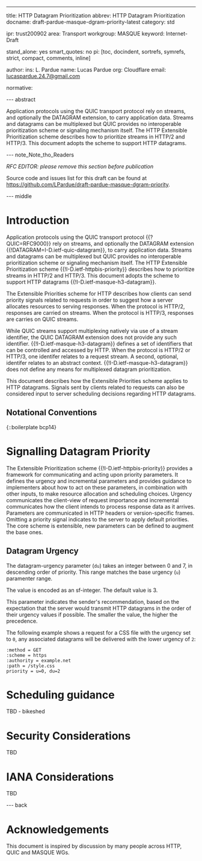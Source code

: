 ---
title: HTTP Datagram Prioritization
abbrev: HTTP Datagram Prioritization
docname: draft-pardue-masque-dgram-priority-latest
category: std

ipr: trust200902
area: Transport
workgroup: MASQUE
keyword: Internet-Draft

stand_alone: yes
smart_quotes: no
pi: [toc, docindent, sortrefs, symrefs, strict, compact, comments, inline]

author:
    ins: L. Pardue
    name: Lucas Pardue
    org: Cloudflare
    email: lucaspardue.24.7@gmail.com

normative:

--- abstract

Application protocols using the QUIC transport protocol rely on streams, and
optionally the DATAGRAM extension, to carry application data. Streams and
datagrams can be multiplexed but QUIC provides no interoperable prioritization
scheme or signaling mechanism itself. The HTTP Extensible Prioritization scheme
describes how to prioritize streams in HTTP/2 and HTTP/3. This document adopts
the scheme to support HTTP datagrams.

--- note_Note_tho_Readers

*RFC EDITOR: please remove this section before publication*

Source code and issues list for this draft can be found at
<https://github.com/LPardue/draft-pardue-masque-dgram-priority>.

--- middle

# Introduction

Application protocols using the QUIC transport protocol {{?QUIC=RFC9000}} rely
on streams, and optionally the DATAGRAM extension
{{!DATAGRAM=I-D.ietf-quic-datagram}}, to carry application data. Streams and
datagrams can be multiplexed but QUIC provides no interoperable prioritization
scheme or signaling mechanism itself. The HTTP Extensible Prioritization scheme
{{!I-D.ietf-httpbis-priority}} describes how to prioritize streams in HTTP/2 and
HTTP/3. This document adopts the scheme to support HTTP datagrams
{{!I-D.ietf-masque-h3-datagram}}.

The Extensible Priorities scheme for HTTP describes how clients can send
priority signals related to requests in order to suggest how a server allocates
resources to serving responses. When the protocol is HTTP/2, responses are
carried on streams. When the protocol is HTTP/3, responses are carries on QUIC
streams.

While QUIC streams support multiplexing natively via use of a stream identifier,
the QUIC DATAGRAM extension does not provide any such identifier.
{{!I-D.ietf-masque-h3-datagram}} defines a set of identifiers that can be
controlled and accessed by HTTP. When the protocol is HTTP/2 or HTTP/3, one
identifer relates to a request stream. A second, optional, identifer relates to
an abstract context. {{!I-D.ietf-masque-h3-datagram}} does not define any means
for multiplexed datagram prioritization.

This document describes how the Extensible Priorities scheme applies to HTTP
datagrams. Signals sent by clients related to requests can also be considered
input to server scheduling decisions regarding HTTP datagrams.



## Notational Conventions

{::boilerplate bcp14}

# Signalling Datagram Priority

The Extensible Prioritization scheme {{!I-D.ietf-httpbis-priority}} provides a
framework for communicating and acting upon priority parameters. It defines the
urgency and incremental parameters and provides guidance to implementers about
how to act on these parameters, in combination with other inputs, to make
resource allocation and scheduling choices. Urgency communicates the client-view
of request importance and incremental communicates how the client intends to
process response data as it arrives. Parameters are communicated in HTTP headers
or version-specific frames. Omitting a priority signal indicates to the server
to apply default priorities. The core scheme is extensible, new parameters can
be defined to augment the base ones.

## Datagram Urgency

The datagram-urgency parameter (`du`) takes an integer between 0 and 7, in
descending order of priority. This range matches the base urgency (`u`)
paramenter range.

The value is encoded as an sf-integer. The default value is 3.

This parameter indicates the sender's recommendation, based on the expectation
that the server would transmit HTTP datagrams in the order of their urgency
values if possible. The smaller the value, the higher the precedence.

The following example shows a request for a CSS file with the urgency set to
`0`, any associated datagrams will be delivered with the lower urgency of `2`:

~~~ example
:method = GET
:scheme = https
:authority = example.net
:path = /style.css
priority = u=0, du=2
~~~

# Scheduling guidance

TBD - bikeshed

# Security Considerations

TBD

# IANA Considerations

TBD

--- back

# Acknowledgements

This document is inspired by discussion by many people across HTTP, QUIC and
MASQUE WGs.

